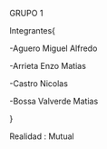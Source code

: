 GRUPO 1

Integrantes{

  -Aguero Miguel Alfredo
  
  -Arrieta Enzo Matias
  
  -Castro Nicolas
  
  -Bossa Valverde Matias
  
}

Realidad : Mutual

